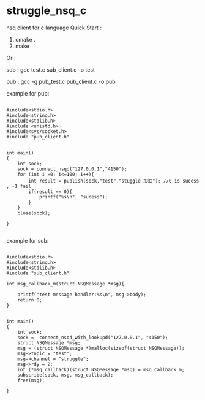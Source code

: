 # struggle_nsq_c
nsq client for c language
Quick Start :

1. cmake .
2. make 

Or :

sub : gcc test.c sub_client.c -o test

pub : gcc -g  pub_test.c pub_client.c -o pub



example for pub:

```

#include<stdio.h>
#include<string.h>
#include<stdlib.h>
#include <unistd.h>
#include<sys/socket.h>
#include "pub_client.h"


int main()
{
    int sock;
    sock = connect_nsqd("127.0.0.1","4150");
    for (int i =0; i<=100; i++){
        int result = publish(sock,"test","stuggle 加油"); //0 is sucess , -1 fail
        if(result == 0){
            printf("%s\n", "sucess");
        }
    }
	close(sock);

}


```


example for sub: 
```

#include<stdio.h>
#include<string.h>
#include<stdlib.h>
#include "sub_client.h"

int msg_callback_m(struct NSQMessage *msg){

    printf("test message handler:%s\n", msg->body);
    return 0;
}


int main()
{
    int sock;
    sock =  connect_nsqd_with_lookupd("127.0.0.1", "4150");
    struct NSQMessage *msg;
    msg = (struct NSQMessage *)malloc(sizeof(struct NSQMessage));
    msg->topic = "test";
    msg->channel = "struggle";
    msg->rdy = 2;
    int (*msg_callback)(struct NSQMessage *msg) = msg_callback_m;
    subscribe(sock, msg, msg_callback);
    free(msg);

}


```
